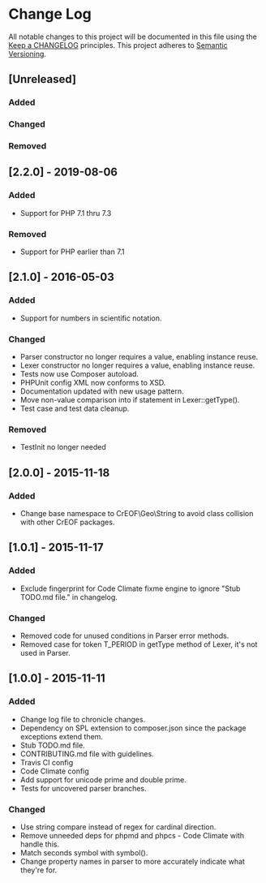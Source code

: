 # Change Log
All notable changes to this project will be documented in this file using the [Keep a CHANGELOG](http://keepachangelog.com/) principles.
This project adheres to [Semantic Versioning](http://semver.org/).

## [Unreleased]
### Added

### Changed

### Removed

## [2.2.0] - 2019-08-06
### Added
- Support for PHP 7.1 thru 7.3

### Removed
- Support for PHP earlier than 7.1 

## [2.1.0] - 2016-05-03
### Added
- Support for numbers in scientific notation.

### Changed
- Parser constructor no longer requires a value, enabling instance reuse.
- Lexer constructor no longer requires a value, enabling instance reuse.
- Tests now use Composer autoload.
- PHPUnit config XML now conforms to XSD.
- Documentation updated with new usage pattern.
- Move non-value comparison into if statement in Lexer::getType().
- Test case and test data cleanup.

### Removed
- TestInit no longer needed

## [2.0.0] - 2015-11-18
### Added
- Change base namespace to CrEOF\Geo\String to avoid class collision with other CrEOF packages.

## [1.0.1] - 2015-11-17
### Added
- Exclude fingerprint for Code Climate fixme engine to ignore "Stub TODO.md file." in changelog.
### Changed
- Removed code for unused conditions in Parser error methods.
- Removed case for token T_PERIOD in getType method of Lexer, it's not used in Parser.

## [1.0.0] - 2015-11-11
### Added
- Change log file to chronicle changes.
- Dependency on SPL extension to composer.json since the package exceptions extend them.
- Stub TODO.md file.
- CONTRIBUTING.md file with guidelines.
- Travis CI config
- Code Climate config
- Add support for unicode prime and double prime.
- Tests for uncovered parser branches.
### Changed
- Use string compare instead of regex for cardinal direction.
- Remove unneeded deps for phpmd and phpcs - Code Climate with handle this.
- Match seconds symbol with symbol().
- Change property names in parser to more accurately indicate what they're for.

